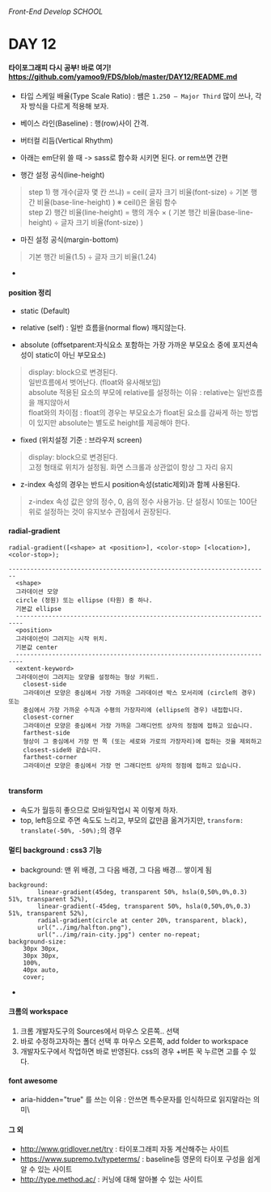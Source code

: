 ###### Front-End Develop SCHOOL

# DAY 12

#### 타이포그래피 다시 공부! 바로 여기! <https://github.com/yamoo9/FDS/blob/master/DAY12/README.md>

- 타입 스케일 배율(Type Scale Ratio) : 쌤은 `1.250 — Major Third` 많이 쓰나, 각자 방식을 다르게 적용해 보자. 

- 베이스 라인(Baseline) : 행(row)사이 간격. 

- 버터컬 리듬(Vertical Rhythm)

 - 아래는 em단위 쓸 때 -> sass로 함수화 시키면 된다. or rem쓰면 간편 

 - 행간 설정 공식(line-height)

 > step 1) 행 개수(글자 몇 칸 쓰냐) = ceil( 글자 크기 비율(font-size) ÷ 기본 행간 비율(base-line-height) ) ※ ceil()은 올림 함수 <br>
 > step 2) 행간 비율(line-height) = 행의 개수 × ( 기본 행간 비율(base-line-height) ÷ 글자 크기 비율(font-size) )

 - 마진 설정 공식(margin-bottom) 

 > 기본 행간 비율(1.5) ÷ 글자 크기 비율(1.24)

-

#### position 정리

- static (Default)

- relative (self) : 일반 흐름을(normal flow) 깨지않는다. 

- absolute (offsetparent:자식요소 포함하는 가장 가까운 부모요소 중에 포지션속성이 static이 아닌 부모요소)

 > display: block으로 변경된다. <br>
 > 일반흐름에서 벗어난다. (float와 유사해보임)<br>
 > absolute 적용된 요소의 부모에 relative를 설정하는 이유 : relative는 일반흐름을 깨지않아서<br>
 > float와의 차이점 : float의 경우는 부모요소가 float된 요소를 감싸게 하는 방법이 있지만 absolute는 별도로 height를 제공해야 한다.

- fixed (위치설정 기준 : 브라우저 screen)

 > display: block으로 변경된다. <br>
 > 고정 형태로 위치가 설정됨. 화면 스크롤과 상관없이 항상 그 자리 유지

- z-index 속성의 경우는 반드시 position속성(static제외)과 함께 사용된다. 

 > z-index 속성 값은 양의 정수, 0, 음의 정수 사용가능. 단 설정시 10또는 100단위로 설정하는 것이 유지보수 관점에서 권장된다. 


#### radial-gradient

```
radial-gradient([<shape> at <position>], <color-stop> [<location>], <color-stop>);

------------------------------------------------------------------------
  <shape>
  그라데이션 모양
  circle (정원) 또는 ellipse (타원) 중 하나.
  기본값 ellipse
  ------------------------------------------------------------------------
  <position>
  그라데이션이 그려지는 시작 위치.
  기본값 center
  ------------------------------------------------------------------------
  <extent-keyword>
  그라데이션이 그려지는 모양을 설정하는 형상 키워드.
    closest-side
    그라데이션 모양은 중심에서 가장 가까운 그라데이션 박스 모서리에 (circle의 경우) 또는
    중심에서 가장 가까운 수직과 수평의 가장자리에 (ellipse의 경우) 내접합니다.
    closest-corner
    그라데이션 모양은 중심에서 가장 가까운 그래디언트 상자의 정점에 접하고 있습니다.
    farthest-side
    형상이 그 중심에서 가장 먼 쪽 (또는 세로와 가로의 가장자리)에 접하는 것을 제외하고
    closest-side와 같습니다.
    farthest-corner
    그라데이션 모양은 중심에서 가장 먼 그래디언트 상자의 정점에 접하고 있습니다.
  
```

#### transform

- 속도가 월등히 좋으므로 모바일작업시 꼭 이렇게 하자. 
- top, left등으로 주면 속도도 느리고, 부모의 값만큼 옮겨가지만, `transform: translate(-50%, -50%);`의 경우 

#### 멀티 background : css3 기능

- background: 맨 위 배경, 그 다음 배경, 그 다음 배경... 쌓이게 됨

```
background: 
		linear-gradient(45deg, transparent 50%, hsla(0,50%,0%,0.3) 51%, transparent 52%),
		linear-gradient(-45deg, transparent 50%, hsla(0,50%,0%,0.3) 51%, transparent 52%),
		radial-gradient(circle at center 20%, transparent, black),
		url("../img/halfton.png"), 
		url("../img/rain-city.jpg") center no-repeat;
background-size: 
	30px 30px,
	30px 30px,
	100%,
	40px auto, 
	cover;
```

-

#### 크롬의 workspace

1. 크롬 개발자도구의 Sources에서 마우스 오른쪽.. 선택 
2. 바로 수정하고자하는 폴더 선택 후 마우스 오른쪽, add folder to workspace
3. 개발자도구에서 작업하면 바로 반영된다. css의 경우 +버튼 꾹 누르면 고를 수 있다.

#### font awesome

- aria-hidden="true" 를 쓰는 이유 : 안쓰면 특수문자를 인식하므로 읽지말라는 의미\


#### 그 외 

 - <http://www.gridlover.net/try> : 타이포그래피 자동 계산해주는 사이트 
 - <https://www.supremo.tv/typeterms/> : baseline등 영문의 타이포 구성을 쉽게 알 수 있는 사이트 
 - <http://type.method.ac/> : 커닝에 대해 알아볼 수 있는 사이트 